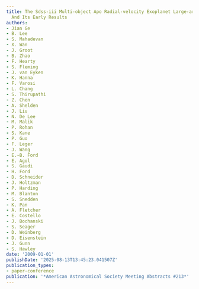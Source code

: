 ```yaml
---
title: The Sdss-iii Multi-object Apo Radial-velocity Exoplanet Large-area Survey (marvels)
  And Its Early Results
authors:
- Jian Ge
- B. Lee
- S. Mahadevan
- X. Wan
- J. Groot
- B. Zhao
- F. Hearty
- S. Fleming
- J. van Eyken
- K. Hanna
- F. Varosi
- L. Chang
- S. Thirupathi
- Z. Chen
- A. Shelden
- J. Liu
- N. De Lee
- M. Malik
- P. Rohan
- S. Kane
- P. Guo
- F. Leger
- J. Wang
- E.~B. Ford
- E. Agol
- S. Gaudi
- H. Ford
- D. Schneider
- J. Holtzman
- P. Harding
- M. Blanton
- S. Snedden
- K. Pan
- A. Fletcher
- E. Costello
- J. Bochanski
- S. Seager
- D. Weinberg
- D. Eisenstein
- J. Gunn
- S. Hawley
date: '2009-01-01'
publishDate: '2025-08-13T13:45:23.041507Z'
publication_types:
- paper-conference
publication: '*American Astronomical Society Meeting Abstracts #213*'
---
```

